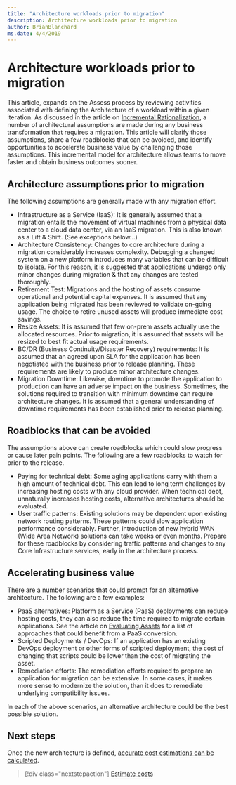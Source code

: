 ```yaml
---
title: "Architecture workloads prior to migration"
description: Architecture workloads prior to migration
author: BrianBlanchard
ms.date: 4/4/2019
---
```


# Architecture workloads prior to migration

This article, expands on the Assess process by reviewing activities associated with defining the Architecture of a workload within a given iteration. As discussed in the article on [Incremental Rationalization](../../digital-estate/rationalize-incremental.md), a number of architectural assumptions are made during any business transformation that requires a migration. This article will clarify those assumptions, share a few roadblocks that can be avoided, and identify opportunities to accelerate business value by challenging those assumptions. This incremental model for architecture allows teams to move faster and obtain business outcomes sooner.

## Architecture assumptions prior to migration

The following assumptions are generally made with any migration effort.

* Infrastructure as a Service (IaaS): It is generally assumed that a migration entails the movement of virtual machines from a physical data center to a cloud data center, via an IaaS migration. This is also known as a Lift & Shift. (See exceptions below...)
* Architecture Consistency: Changes to core architecture during a migration considerably increases complexity. Debugging a changed system on a new platform introduces many variables that can be difficult to isolate. For this reason, it is suggested that applications undergo only minor changes during migration & that any changes are tested thoroughly.
* Retirement Test: Migrations and the hosting of assets consume operational and potential capital expenses. It is assumed that any application being migrated has been reviewed to validate on-going usage. The choice to retire unused assets will produce immediate cost savings.
* Resize Assets: It is assumed that few on-prem assets actually use the allocated resources. Prior to migration, it is assumed that assets will be resized to best fit actual usage requirements.
* BC/DR (Business Continuity/Disaster Recovery) requirements: It is assumed that an agreed upon SLA for the application has been negotiated with the business prior to release planning. These requirements are likely to produce minor architecture changes.
* Migration Downtime: Likewise, downtime to promote the application to production can have an adverse impact on the business. Sometimes, the solutions required to transition with minimum downtime can require architecture changes. It is assumed that a general understanding of downtime requirements has been established prior to release planning.

## Roadblocks that can be avoided

The assumptions above can create roadblocks which could slow progress or cause later pain points. The following are a few roadblocks to watch for prior to the release.

* Paying for technical debt: Some aging applications carry with them a high amount of technical debt. This can lead to long term challenges by increasing hosting costs with any cloud provider. When technical debt, unnaturally increases hosting costs, alternative architectures should be evaluated.
* User traffic patterns: Existing solutions may be dependent upon existing network routing patterns. These patterns could slow application performance considerably. Further, introduction of new hybrid WAN (Wide Area Network) solutions can take weeks or even months. Prepare for these roadblocks by considering traffic patterns and changes to any Core Infrastructure services, early in the architecture process.

## Accelerating business value

There are a number scenarios that could prompt for an alternative architecture. The following are a few examples:

* PaaS alternatives: Platform as a Service (PaaS) deployments can reduce hosting costs, they can also reduce the time required to migrate certain applications. See the article on [Evaluating Assets](./evaluate.md) for a list of approaches that could benefit from a PaaS conversion.
* Scripted Deployments / DevOps: If an application has an existing DevOps deployment or other forms of scripted deployment, the cost of changing that scripts could be lower than the cost of migrating the asset.
* Remediation efforts: The remediation efforts required to prepare an application for migration can be extensive. In some cases, it makes more sense to modernize the solution, than it does to remediate underlying compatibility issues.

In each of the above scenarios, an alternative architecture could be the best possible solution.

## Next steps

Once the new architecture is defined, [accurate cost estimations can be calculated](./estimate.md).

> [!div class="nextstepaction"]
> [Estimate costs](./estimate.md)